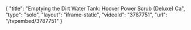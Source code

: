 {
    "title": "Emptying the Dirt Water Tank: Hoover Power Scrub (Deluxe) Ca",
    "type": "solo",
    "layout": "iframe-static",
    "videoId": "3787751",
    "url": "\/tvpembed\/3787751"
}